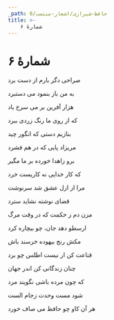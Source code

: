 ```yaml
---
_path: حافظ-شیرازی/اشعار-منتسب/6
title: >-
    شمارهٔ ۶
---
```

# شمارهٔ ۶

<div class="b" id="bn1"><div class="m1"><p>صراحی دگر بارم از دست برد</p></div>
<div class="m2"><p>به من باز بنمود می دستبرد</p></div></div>
<div class="b" id="bn2"><div class="m1"><p>هزار آفرین بر می سرخ باد</p></div>
<div class="m2"><p>که از روی ما رنگ زردی ببرد</p></div></div>
<div class="b" id="bn3"><div class="m1"><p>بنازیم دستی که انگور چید</p></div>
<div class="m2"><p>مریزاد پایی که در هم فشرد</p></div></div>
<div class="b" id="bn4"><div class="m1"><p>برو زاهدا خورده بر ما مگیر</p></div>
<div class="m2"><p>که کار خدایی نه کاریست خرد</p></div></div>
<div class="b" id="bn5"><div class="m1"><p>مرا از ازل عشق شد سرنوشت</p></div>
<div class="m2"><p>قضای نوشته نشاید سترد</p></div></div>
<div class="b" id="bn6"><div class="m1"><p>مزن دم ز حکمت که در وقت مرگ</p></div>
<div class="m2"><p>ارسطو دهد جان، چو بیچاره کرد</p></div></div>
<div class="b" id="bn7"><div class="m1"><p>مکش رنج بیهوده خرسند باش</p></div>
<div class="m2"><p>قناعت کن ار نیست اطلس چو برد</p></div></div>
<div class="b" id="bn8"><div class="m1"><p>چنان زندگانی کن اندر جهان</p></div>
<div class="m2"><p>که چون مرده باشی نگویند مرد</p></div></div>
<div class="b" id="bn9"><div class="m1"><p>شود مست وحدت زجام الست</p></div>
<div class="m2"><p>هر آن کاو چو حافظ می صاف خورد</p></div></div>
